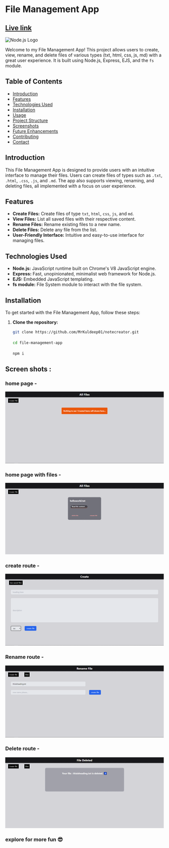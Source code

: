 # File Management App

## [Live link](https://file-manager-c1cp.onrender.com/)

![Node.js Logo](https://nodejs.org/static/images/logo.svg)

Welcome to my File Management App! This project allows users to create, view, rename, and delete files of various types (txt, html, css, js, md) with a great user experience. It is built using Node.js, Express, EJS, and the `fs` module.

## Table of Contents

- [Introduction](#introduction)
- [Features](#features)
- [Technologies Used](#technologies-used)
- [Installation](#installation)
- [Usage](#usage)
- [Project Structure](#project-structure)
- [Screenshots](#screenshots)
- [Future Enhancements](#future-enhancements)
- [Contributing](#contributing)
- [Contact](#contact)

## Introduction

This File Management App is designed to provide users with an intuitive interface to manage their files. Users can create files of types such as `.txt`, `.html`, `.css`, `.js`, and `.md`. The app also supports viewing, renaming, and deleting files, all implemented with a focus on user experience.

## Features

- **Create Files:** Create files of type `txt`, `html`, `css`, `js`, and `md`.
- **View Files:** List all saved files with their respective content.
- **Rename Files:** Rename existing files to a new name.
- **Delete Files:** Delete any file from the list.
- **User-Friendly Interface:** Intuitive and easy-to-use interface for managing files.

## Technologies Used

- **Node.js:** JavaScript runtime built on Chrome's V8 JavaScript engine.
- **Express:** Fast, unopinionated, minimalist web framework for Node.js.
- **EJS:** Embedded JavaScript templating.
- **fs module:** File System module to interact with the file system.

## Installation

To get started with the File Management App, follow these steps:

1. **Clone the repository:**
   ```bash
   git clone https://github.com/MrKuldeep01/notecreator.git

   cd file-management-app

   npm i
   ```


## Screen shots : 
### home page -
![Home Page](./public/images/homeone.PNG)
### home page with files -
![Home Page](./public/images/home%20page.PNG)
### create route -
![Home Page](./public/images/create%20route.PNG)
### Rename route -
![Home Page](./public/images/rename%20route.PNG)
### Delete route -
![Home Page](./public/images/delete%20route.PNG)


### explore for more fun 😎